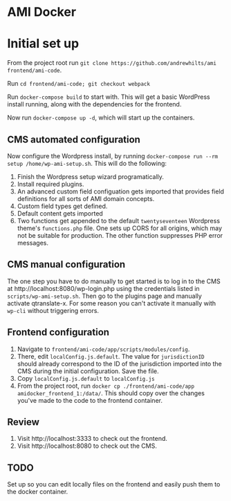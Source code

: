# AMI Docker

# Initial set up
From the project root run `git clone https://github.com/andrewhilts/ami frontend/ami-code`.

Run `cd frontend/ami-code; git checkout webpack`

Run `docker-compose build` to start with. This will get a basic WordPress install running, along with the dependencies for the frontend.

Now run `docker-compose up -d`, which will start up the containers.

## CMS automated configuration
Now configure the Wordpress install, by running `docker-compose run --rm setup /home/wp-ami-setup.sh`. This will do the following:

1. Finish the Wordpress setup wizard programatically.
1. Install required plugins.
1. An advanced custom field configuation gets imported that provides field definitions for all sorts of AMI domain concepts.
1. Custom field types get defined.
1. Default content gets imported
1. Two functions get appended to the default `twentyseventeen` Wordpress theme's `functions.php` file. One sets up CORS for all origins, which may not be suitable for production. The other function suppresses PHP error messages.

## CMS manual configuration
The one step you have to do manually to get started is to log in to the CMS at http://localhost:8080/wp-login.php using the credentials listed in `scripts/wp-ami-setup.sh`. Then go to the plugins page and manually activate qtranslate-x. For some reason you can't activate it manually with `wp-cli` without triggering errors.


## Frontend configuration
1. Navigate to `frontend/ami-code/app/scripts/modules/config`.
1. There, edit `localConfig.js.default`. The value for `jurisdictionID` should already correspond to the ID of the jurisdiction imported into the CMS during the initial configuration. Save the file.
1. Copy `localConfig.js.default` to `localConfig.js`
1. From the project root, run `docker cp ./frontend/ami-code/app amidocker_frontend_1:/data/`. This should copy over the changes you've made to the code to the frontend container.

## Review
1. Visit http://localhost:3333 to check out the frontend.
1. Visit http://localhost:8080 to check out the CMS.

## TODO
Set up so you can edit locally files on the frontend and easily push them to the docker container.